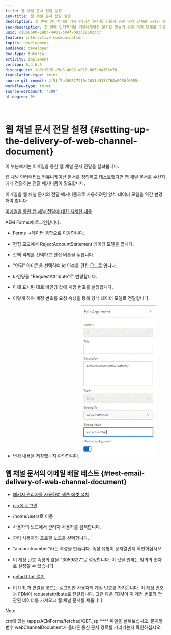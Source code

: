 ```yaml
---
title: 웹 채널 문서 전달 설정
seo-title: 웹 채널 문서 전달 설정
description: 첫 번째 인터랙티브 커뮤니케이션 문서를 만들기 위한 여러 단계로 구성된 자습서의 마지막 부분입니다. 이 부분에서는 이메일을 통한 웹 채널 문서 전달을 살펴봅니다.
seo-description: 첫 번째 인터랙티브 커뮤니케이션 문서를 만들기 위한 여러 단계로 구성된 자습서의 마지막 부분입니다. 이 부분에서는 이메일을 통한 웹 채널 문서 전달을 살펴봅니다.
uuid: c1066600-1abd-4401-b04f-b93c28603cc7
feature: interactive-communication
topics: development
audience: developer
doc-type: tutorial
activity: implement
version: 6.4,6.5
discoiquuid: 1a7cf095-c5d8-4d92-a018-883cda76fe70
translation-type: tm+mt
source-git-commit: 4f51f7bf00827210d2631b9335768a9980f6655c
workflow-type: tm+mt
source-wordcount: '389'
ht-degree: 0%

---
```



# 웹 채널 문서 전달 설정 {#setting-up-the-delivery-of-web-channel-document}


이 부분에서는 이메일을 통한 웹 채널 문서 전달을 살펴봅니다.

웹 채널 인터랙티브 커뮤니케이션 문서를 정의하고 테스트했다면 웹 채널 문서를 수신자에게 전달하는 전달 메커니즘이 필요합니다.

이메일을 웹 채널 문서의 전달 메커니즘으로 사용하려면 양식 데이터 모델을 약간 변경해야 합니다.

[이메일을 통한 웹 채널 전달에 대한 자세한 내용](/help/forms/interactive-communications/delivery-of-web-channel-document-tutorial-use.md)

AEM Forms에 로그인합니다.

* Forms ->데이터 통합으로 이동합니다.

* 편집 모드에서 RejectAccountStatement 데이터 모델을 엽니다.

* 잔액 객체를 선택하고 편집 버튼을 누릅니다.

* &quot;연필&quot; 아이콘을 선택하여 id 인수를 편집 모드로 엽니다.

* 바인딩을 &quot;RequestAttribute&quot;로 변경합니다.

* 아래 표시된 대로 바인딩 값에 계정 번호를 설정합니다.

* 이렇게 하여 계정 번호를 요청 속성을 통해 양식 데이터 모델로 전달합니다.

* 변경 내용을 저장했는지 확인합니다.
   ![fdm](assets/requestattribute.gif)

## 웹 채널 문서의 이메일 배달 테스트 {#test-email-delivery-of-web-channel-document}

* [패키지 관리자를 사용하여 샘플 에셋 설치](assets/webchanneldelivery.zip)
* [crx에 로그인](http://localhost:4502/crx/de/index.jsp#)

* /home/users로 이동

* 사용자의 노드에서 관리자 사용자를 검색합니다.

* 관리 사용자의 프로필 노드를 선택합니다.

* &quot;accountnumber&quot;라는 속성을 만듭니다. 속성 유형이 문자열인지 확인하십시오.

* 이 계정 번호 속성의 값을 &quot;3059827&quot;로 설정합니다. 이 값을 원하는 임의의 숫자로 설정할 수 있습니다.

* [getad.html 열기](http://localhost:4502/content/getad.html)

* 이 URL과 연결된 코드는 로그인한 사용자의 계정 번호를 가져옵니다. 이 계정 번호는 FDM에 requestattribute로 전달됩니다. 그런 다음 FDM이 이 계정 번호와 연관된 데이터를 가져오고 웹 채널 문서를 채웁니다.
>[!NOTE]
crx에 있는 /apps/AEMForms/fetchad/GET.jsp **** 파일을 살펴보십시오. 문자열 변수 webChannelDocument가 올바른 통신 문서 경로를 가리키는지 확인하십시오.
